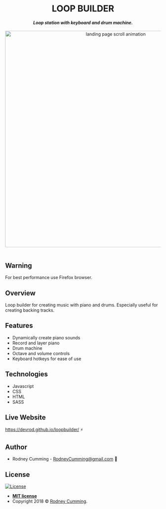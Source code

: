 <div align="center">
 <h1 size="+2">LOOP BUILDER</h1>
 <h4><i>Loop station with keyboard and drum machine.</i></h4>

 <img src="https://github.com/devrod/readme-images/blob/master/loopbuilder-screenshot.png?raw=true" width="700" alt="landing page scroll animation">
</div>
<br>

## Warning

For best performance use Firefox browser.

## Overview

Loop builder for creating music with piano and drums. Especially useful for creating backing tracks.

## Features

- Dynamically create piano sounds
- Record and layer piano
- Drum machine
- Octave and volume controls
- Keyboard hotkeys for ease of use

## Technologies

- Javascript
- CSS
- HTML
- SASS

## Live Website

https://devrod.github.io/loopbuilder/ :zap:

## Author

- Rodney Cumming - RodneyCumming@gmail.com :email:

## License

[![License](https://img.shields.io/packagist/l/doctrine/orm.svg)](http://badges.mit-license.org)

- **[MIT license](http://badges.mit-license.org)**
- Copyright 2018 © <a href="http://fvcproductions.com" target="_blank">Rodney Cumming</a>.
